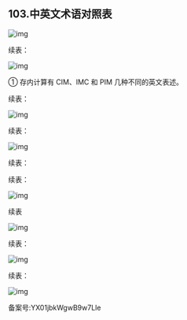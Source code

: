 ## 103.中英文术语对照表
  



![img](https://pic4.zhimg.com/v2-20ba0dc20d99771cd71cdd3d22af7f60.webp)

续表：


![img](https://pic3.zhimg.com/v2-7b254bfdd1927444ed6f1f04f23c9a97.webp)

① 存内计算有 CIM、IMC 和 PIM 几种不同的英文表述。 


续表：


![img](https://pic4.zhimg.com/v2-0934035ab49f11393f342c6fcc5e484f.webp)

续表：


![img](https://pic4.zhimg.com/v2-aa5b41f77115e7d1794a0b88b2ae1091.webp)

续表：


续表：


![img](https://pic3.zhimg.com/v2-01691ba0e29114632050b31e739cdf07.webp)

  



续表 


  



![img](https://pic3.zhimg.com/v2-30b1696b142033d2a6946e999c7915a4.webp)

续表：


![img](https://pic3.zhimg.com/v2-8418a6650f650c87a4a517351dd0a358.webp)

续表：


![img](https://pic3.zhimg.com/v2-bc900888d06ce0acdf2dc5f9a74f3ed5.webp)

  



备案号:YX01jbkWgwB9w7Lle

